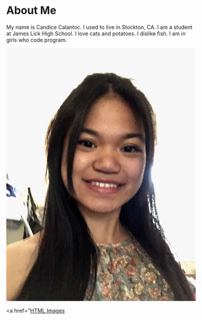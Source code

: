 <html>
<head>
<title>Journey Through Coding</title>
</head>
<body>

<h1>About Me</h1>

<p>My name is Candice Calantoc. I used to live in Stockton, CA. I am a student at James Lick High School. I love cats and potatoes. I dislike fish. I am in girls who code program.</p>

<img src="File_000.jpeg">

<a href="<a href="https://github.com/ccalantoc/portfolio/blob/master/File_000.jpeg">HTML Images</a>
